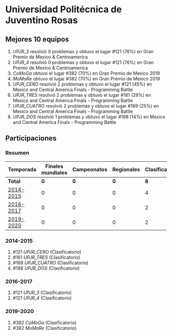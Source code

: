 # Universidad Politécnica de Juventino Rosas

## Mejores 10 equipos

1. _UPJR_3_ resolvió 0 problemas y obtuvo el lugar #121 (76%) en Gran Premio de Mexico & Centroamerica
1. _UPJR_4_ resolvió 0 problemas y obtuvo el lugar #121 (76%) en Gran Premio de Mexico & Centroamerica
1. _CoMoGa_ obtuvo el lugar #382 (70%) en Gran Premio de Mexico 2019
1. _MoMaRe_ obtuvo el lugar #382 (70%) en Gran Premio de Mexico 2019
1. _UPJR_CERO_ resolvió 2 problemas y obtuvo el lugar #121 (45%) en Mexico and Central America Finals - Programming Battle
1. _UPJR_TRES_ resolvió 2 problemas y obtuvo el lugar #161 (29%) en Mexico and Central America Finals - Programming Battle
1. _UPJR_CUATRO_ resolvió 2 problemas y obtuvo el lugar #169 (25%) en Mexico and Central America Finals - Programming Battle
1. _UPJR_DOS_ resolvió 1 problemas y obtuvo el lugar #198 (14%) en Mexico and Central America Finals - Programming Battle

## Participaciones

### Resumen

| Temporada | Finales mundiales | Campeonatos | Regionales | Clasificatorios | Equipos |
| --- | --- | --- | --- | --- | --- |
| **Total** | **0** | **0** | **0** | **8** | **8** |
| [2014-2015](#2014-2015) | 0 | 0 | 0 | 4 | 4 |
| [2016-2017](#2016-2017) | 0 | 0 | 0 | 2 | 2 |
| [2019-2020](#2019-2020) | 0 | 0 | 0 | 2 | 2 |

### 2014-2015

1. #121 _UPJR_CERO_ (Clasificatorio)
1. #161 _UPJR_TRES_ (Clasificatorio)
1. #169 _UPJR_CUATRO_ (Clasificatorio)
1. #198 _UPJR_DOS_ (Clasificatorio)

### 2016-2017

1. #121 _UPJR_3_ (Clasificatorio)
1. #121 _UPJR_4_ (Clasificatorio)

### 2019-2020

1. #382 _CoMoGa_ (Clasificatorio)
1. #382 _MoMaRe_ (Clasificatorio)



